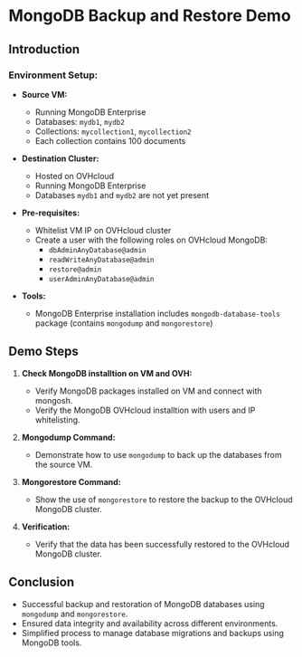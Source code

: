 # MongoDB Backup and Restore Demo

## Introduction

### Environment Setup:
- **Source VM:**
  - Running MongoDB Enterprise
  - Databases: `mydb1`, `mydb2`
  - Collections: `mycollection1`, `mycollection2`
  - Each collection contains 100 documents

- **Destination Cluster:**
  - Hosted on OVHcloud
  - Running MongoDB Enterprise
  - Databases `mydb1` and `mydb2` are not yet present

- **Pre-requisites:**
  - Whitelist VM IP on OVHcloud cluster
  - Create a user with the following roles on OVHcloud MongoDB:
    - `dbAdminAnyDatabase@admin`
    - `readWriteAnyDatabase@admin`
    - `restore@admin`
    - `userAdminAnyDatabase@admin`

- **Tools:**
  - MongoDB Enterprise installation includes `mongodb-database-tools` package (contains `mongodump` and `mongorestore`)

## Demo Steps
1. **Check MongoDB installtion on VM and OVH:**
   - Verify MongoDB packages installed on VM and connect with mongosh.
   - Verify the MongoDB OVHcloud installtion with users and IP whitelisting.
   
3. **Mongodump Command:**
   - Demonstrate how to use `mongodump` to back up the databases from the source VM.

4. **Mongorestore Command:**
   - Show the use of `mongorestore` to restore the backup to the OVHcloud MongoDB cluster.

5. **Verification:**
   - Verify that the data has been successfully restored to the OVHcloud MongoDB cluster.

## Conclusion

- Successful backup and restoration of MongoDB databases using `mongodump` and `mongorestore`.
- Ensured data integrity and availability across different environments.
- Simplified process to manage database migrations and backups using MongoDB tools.
